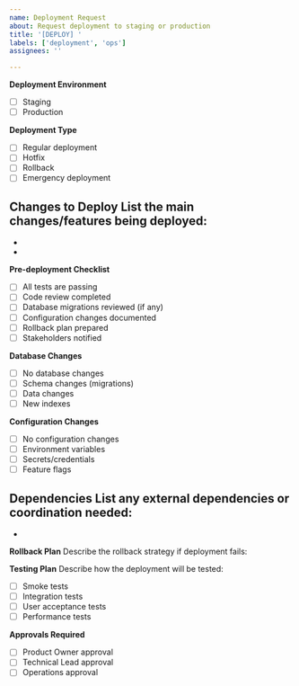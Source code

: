 ```yaml
---
name: Deployment Request
about: Request deployment to staging or production
title: '[DEPLOY] '
labels: ['deployment', 'ops']
assignees: ''

---
```


**Deployment Environment**
- [ ] Staging
- [ ] Production

**Deployment Type**
- [ ] Regular deployment
- [ ] Hotfix
- [ ] Rollback
- [ ] Emergency deployment

**Changes to Deploy**
List the main changes/features being deployed:
- 
- 
- 

**Pre-deployment Checklist**
- [ ] All tests are passing
- [ ] Code review completed
- [ ] Database migrations reviewed (if any)
- [ ] Configuration changes documented
- [ ] Rollback plan prepared
- [ ] Stakeholders notified

**Database Changes**
- [ ] No database changes
- [ ] Schema changes (migrations)
- [ ] Data changes
- [ ] New indexes

**Configuration Changes**
- [ ] No configuration changes
- [ ] Environment variables
- [ ] Secrets/credentials
- [ ] Feature flags

**Dependencies**
List any external dependencies or coordination needed:
- 
- 

**Rollback Plan**
Describe the rollback strategy if deployment fails:


**Testing Plan**
Describe how the deployment will be tested:
- [ ] Smoke tests
- [ ] Integration tests
- [ ] User acceptance tests
- [ ] Performance tests

**Approvals Required**
- [ ] Product Owner approval
- [ ] Technical Lead approval
- [ ] Operations approval